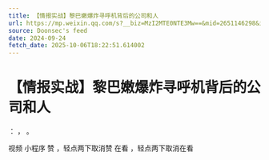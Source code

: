 ```yaml
---
title: 【情报实战】黎巴嫩爆炸寻呼机背后的公司和人
url: https://mp.weixin.qq.com/s?__biz=MzI2MTE0NTE3Mw==&mid=2651146298&idx=1&sn=c0870fcc39260d53a5d007dc873e9ea9
source: Doonsec's feed
date: 2024-09-24
fetch_date: 2025-10-06T18:22:51.614002
---
```


# 【情报实战】黎巴嫩爆炸寻呼机背后的公司和人

：
，
。

视频
小程序
赞
，轻点两下取消赞
在看
，轻点两下取消在看